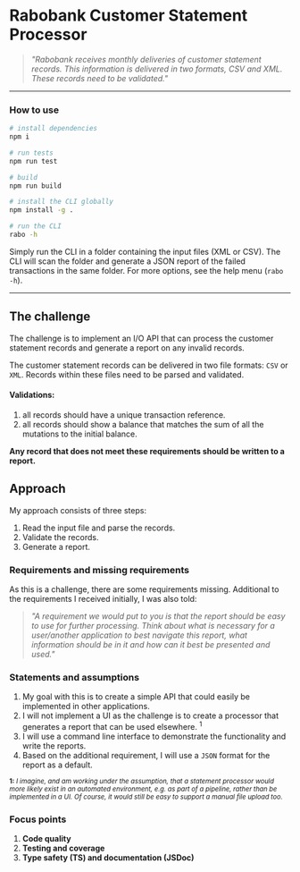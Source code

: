 # Rabobank Customer Statement Processor

> _"Rabobank receives monthly deliveries of customer statement records. This
> information is delivered in two formats, CSV and XML. These records need to be
> validated."_

---

### How to use

```sh
# install dependencies
npm i

# run tests
npm run test

# build
npm run build

# install the CLI globally
npm install -g .

# run the CLI
rabo -h
```

Simply run the CLI in a folder containing the input files (XML or CSV). The CLI
will scan the folder and generate a JSON report of the failed transactions in
the same folder. For more options, see the help menu (`rabo -h`).

---

## The challenge

The challenge is to implement an I/O API that can process the customer statement
records and generate a report on any invalid records.

The customer statement records can be delivered in two file formats: `CSV` or
`XML`. Records within these files need to be parsed and validated.

#### Validations:

1. all records should have a unique transaction reference.
2. all records should show a balance that matches the sum of all the mutations
   to the initial balance.

**Any record that does not meet these requirements should be written to a
report.**

## Approach

My approach consists of three steps:

1. Read the input file and parse the records.
2. Validate the records.
3. Generate a report.

### Requirements and missing requirements

As this is a challenge, there are some requirements missing. Additional to the
requirements I received initially, I was also told:

> _"A requirement we would put to you is that the report should be easy to use
> for further processing. Think about what is necessary for a user/another
> application to best navigate this report, what information should be in it and
> how can it best be presented and used."_

### Statements and assumptions

1. My goal with this is to create a simple API that could easily be implemented
   in other applications.
2. I will not implement a UI as the challenge is to create a processor that
   generates a report that can be used elsewhere. <sup>1</sup>
3. I will use a command line interface to demonstrate the functionality and
   write the reports.
4. Based on the additional requirement, I will use a `JSON` format for the
   report as a default.

<sup>**1:** _I imagine, and am working under the assumption, that a statement
processor would more likely exist in an automated environment, e.g. as part of a
pipeline, rather than be implemented in a UI. Of course, it would still be easy
to support a manual file upload too._</sup>

### Focus points

1. **Code quality**
2. **Testing and coverage**
3. **Type safety (TS) and documentation (JSDoc)**

```

```
